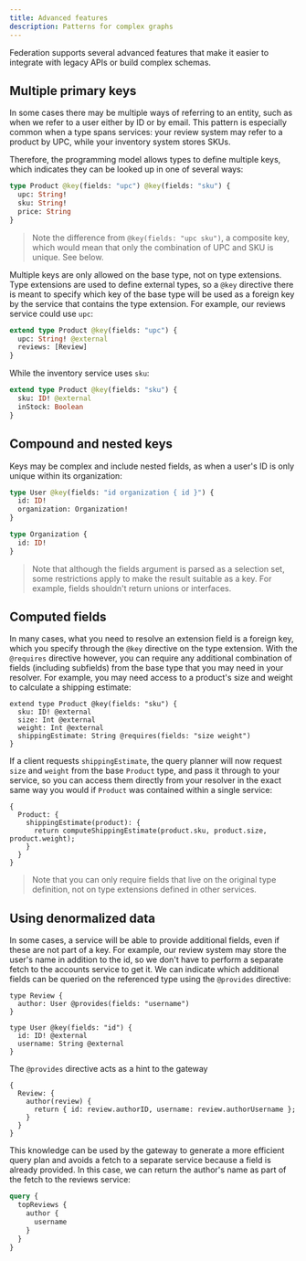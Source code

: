 ```yaml
---
title: Advanced features
description: Patterns for complex graphs
---
```


Federation supports several advanced features that make it easier to integrate with legacy APIs or build complex schemas.

## Multiple primary keys

In some cases there may be multiple ways of referring to an entity, such as when we refer to a user either by ID or by email. This pattern is especially common when a type spans services: your review system may refer to a product by UPC, while your inventory system stores SKUs.

Therefore, the programming model allows types to define multiple keys, which indicates they can be looked up in one of several ways:

```graphql
type Product @key(fields: "upc") @key(fields: "sku") {
  upc: String!
  sku: String!
  price: String
}
```

> Note the difference from `@key(fields: "upc sku")`, a composite key, which would mean that only the combination of UPC and SKU is unique. See below.

Multiple keys are only allowed on the base type, not on type extensions. Type extensions are used to define external types, so a `@key` directive there is meant to specify which key of the base type will be used as a foreign key by the service that contains the type extension. For example, our reviews service could use `upc`:

```graphql
extend type Product @key(fields: "upc") {
  upc: String! @external
  reviews: [Review]
}
```

While the inventory service uses `sku`:

```graphql
extend type Product @key(fields: "sku") {
  sku: ID! @external
  inStock: Boolean
}
```

## Compound and nested keys

Keys may be complex and include nested fields, as when a user's ID is only unique within its organization:

```graphql
type User @key(fields: "id organization { id }") {
  id: ID!
  organization: Organization!
}

type Organization {
  id: ID!
}
```

> Note that although the fields argument is parsed as a selection set, some restrictions apply to make the result suitable as a key. For example, fields shouldn't return unions or interfaces.

## Computed fields

In many cases, what you need to resolve an extension field is a foreign key, which you specify through the `@key` directive on the type extension. With the `@requires` directive however, you can require any additional combination of fields (including subfields) from the base type that you may need in your resolver. For example, you may need access to a product's size and weight to calculate a shipping estimate:

```graphql{5}
extend type Product @key(fields: "sku") {
  sku: ID! @external
  size: Int @external
  weight: Int @external
  shippingEstimate: String @requires(fields: "size weight")
}
```

If a client requests `shippingEstimate`, the query planner will now request `size` and `weight` from the base `Product` type, and pass it through to your service, so you can access them directly from your resolver in the exact same way you would if `Product` was contained within a single service:

```js{4}
{
  Product: {
    shippingEstimate(product): {
      return computeShippingEstimate(product.sku, product.size, product.weight);
    }
  }
}
```

> Note that you can only require fields that live on the original type definition, not on type extensions defined in other services.

## Using denormalized data

In some cases, a service will be able to provide additional fields, even if these are not part of a key. For example, our review system may store the user's name in addition to the id, so we don't have to perform a separate fetch to the accounts service to get it. We can indicate which additional fields can be queried on the referenced type using the `@provides` directive:

```graphql{2,7}
type Review {
  author: User @provides(fields: "username")
}

type User @key(fields: "id") {
  id: ID! @external
  username: String @external
}
```

The `@provides` directive acts as a hint to the gateway

```js{4}
{
  Review: {
    author(review) {
      return { id: review.authorID, username: review.authorUsername };
    }
  }
}
```

This knowledge can be used by the gateway to generate a more efficient query plan and avoids a fetch to a separate service because a field is already provided. In this case, we can return the author's name as part of the fetch to the reviews service:

```graphql
query {
  topReviews {
    author {
      username
    }
  }
}
```

